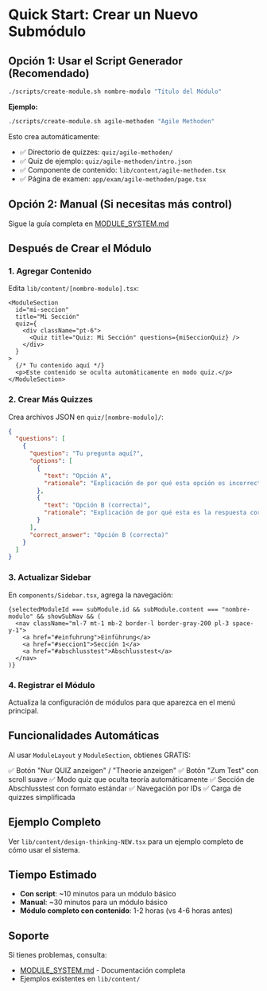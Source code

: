 # Quick Start: Crear un Nuevo Submódulo

## Opción 1: Usar el Script Generador (Recomendado)

```bash
./scripts/create-module.sh nombre-modulo "Título del Módulo"
```

**Ejemplo:**
```bash
./scripts/create-module.sh agile-methoden "Agile Methoden"
```

Esto crea automáticamente:
- ✅ Directorio de quizzes: `quiz/agile-methoden/`
- ✅ Quiz de ejemplo: `quiz/agile-methoden/intro.json`
- ✅ Componente de contenido: `lib/content/agile-methoden.tsx`
- ✅ Página de examen: `app/exam/agile-methoden/page.tsx`

## Opción 2: Manual (Si necesitas más control)

Sigue la guía completa en [MODULE_SYSTEM.md](./MODULE_SYSTEM.md)

## Después de Crear el Módulo

### 1. Agregar Contenido

Edita `lib/content/[nombre-modulo].tsx`:

```tsx
<ModuleSection
  id="mi-seccion"
  title="Mi Sección"
  quiz={
    <div className="pt-6">
      <Quiz title="Quiz: Mi Sección" questions={miSeccionQuiz} />
    </div>
  }
>
  {/* Tu contenido aquí */}
  <p>Este contenido se oculta automáticamente en modo quiz.</p>
</ModuleSection>
```

### 2. Crear Más Quizzes

Crea archivos JSON en `quiz/[nombre-modulo]/`:

```json
{
  "questions": [
    {
      "question": "Tu pregunta aquí?",
      "options": [
        {
          "text": "Opción A",
          "rationale": "Explicación de por qué esta opción es incorrecta"
        },
        {
          "text": "Opción B (correcta)",
          "rationale": "Explicación de por qué esta es la respuesta correcta"
        }
      ],
      "correct_answer": "Opción B (correcta)"
    }
  ]
}
```

### 3. Actualizar Sidebar

En `components/Sidebar.tsx`, agrega la navegación:

```tsx
{selectedModuleId === subModule.id && subModule.content === "nombre-modulo" && showSubNav && (
  <nav className="ml-7 mt-1 mb-2 border-l border-gray-200 pl-3 space-y-1">
    <a href="#einfuhrung">Einführung</a>
    <a href="#seccion1">Sección 1</a>
    <a href="#abschlusstest">Abschlusstest</a>
  </nav>
)}
```

### 4. Registrar el Módulo

Actualiza la configuración de módulos para que aparezca en el menú principal.

## Funcionalidades Automáticas

Al usar `ModuleLayout` y `ModuleSection`, obtienes GRATIS:

✅ Botón "Nur QUIZ anzeigen" / "Theorie anzeigen"
✅ Botón "Zum Test" con scroll suave
✅ Modo quiz que oculta teoría automáticamente
✅ Sección de Abschlusstest con formato estándar
✅ Navegación por IDs
✅ Carga de quizzes simplificada

## Ejemplo Completo

Ver `lib/content/design-thinking-NEW.tsx` para un ejemplo completo de cómo usar el sistema.

## Tiempo Estimado

- **Con script**: ~10 minutos para un módulo básico
- **Manual**: ~30 minutos para un módulo básico
- **Módulo completo con contenido**: 1-2 horas (vs 4-6 horas antes)

## Soporte

Si tienes problemas, consulta:
- [MODULE_SYSTEM.md](./MODULE_SYSTEM.md) - Documentación completa
- Ejemplos existentes en `lib/content/`
